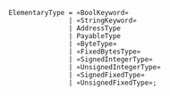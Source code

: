 <!-- This file is generated automatically by infrastructure scripts. Please don't edit by hand. -->

```{ .ebnf .slang-ebnf #ElementaryType }
ElementaryType = «BoolKeyword»
               | «StringKeyword»
               | AddressType
               | PayableType
               | «ByteType»
               | «FixedBytesType»
               | «SignedIntegerType»
               | «UnsignedIntegerType»
               | «SignedFixedType»
               | «UnsignedFixedType»;
```
